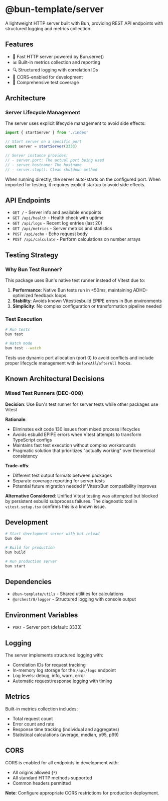 # @bun-template/server

A lightweight HTTP server built with Bun, providing REST API endpoints with structured logging and metrics collection.

## Features

- 🚀 Fast HTTP server powered by Bun.serve()
- 📊 Built-in metrics collection and reporting
- 🔍 Structured logging with correlation IDs
- 🎯 CORS-enabled for development
- 🧪 Comprehensive test coverage

## Architecture

### Server Lifecycle Management

The server uses explicit lifecycle management to avoid side effects:

```typescript
import { startServer } from './index'

// Start server on a specific port
const server = startServer(3333)

// Server instance provides:
// - server.port: The actual port being used
// - server.hostname: The hostname
// - server.stop(): Clean shutdown method
```

When running directly, the server auto-starts on the configured port. When imported for testing, it requires explicit startup to avoid side effects.

## API Endpoints

- `GET /` - Server info and available endpoints
- `GET /api/health` - Health check with uptime
- `GET /api/logs` - Recent log entries (last 20)
- `GET /api/metrics` - Server metrics and statistics
- `POST /api/echo` - Echo request body
- `POST /api/calculate` - Perform calculations on number arrays

## Testing Strategy

### Why Bun Test Runner?

This package uses Bun's native test runner instead of Vitest due to:

1. **Performance**: Native Bun tests run in <50ms, maintaining ADHD-optimized feedback loops
2. **Stability**: Avoids known Vitest/esbuild EPIPE errors in Bun environments
3. **Simplicity**: No complex configuration or transformation pipeline needed

### Test Execution

```bash
# Run tests
bun test

# Watch mode
bun test --watch
```

Tests use dynamic port allocation (port 0) to avoid conflicts and include proper lifecycle management with `beforeAll`/`afterAll` hooks.

## Known Architectural Decisions

### Mixed Test Runners (DEC-008)

**Decision**: Use Bun's test runner for server tests while other packages use Vitest

**Rationale**:
- Eliminates exit code 130 issues from mixed process lifecycles
- Avoids esbuild EPIPE errors when Vitest attempts to transform TypeScript configs
- Maintains fast test execution without complex workarounds
- Pragmatic solution that prioritizes "actually working" over theoretical consistency

**Trade-offs**:
- Different test output formats between packages
- Separate coverage reporting for server tests
- Potential future migration needed if Vitest/Bun compatibility improves

**Alternative Considered**: 
Unified Vitest testing was attempted but blocked by persistent esbuild subprocess failures. The diagnostic tool in `vitest.setup.tsx` confirms this is a known issue.

## Development

```bash
# Start development server with hot reload
bun dev

# Build for production
bun build

# Run production server
bun start
```

## Dependencies

- `@bun-template/utils` - Shared utilities for calculations
- `@orchestr8/logger` - Structured logging with console output

## Environment Variables

- `PORT` - Server port (default: 3333)

## Logging

The server implements structured logging with:
- Correlation IDs for request tracking
- In-memory log storage for the `/api/logs` endpoint
- Log levels: debug, info, warn, error
- Automatic request/response logging with timing

## Metrics

Built-in metrics collection includes:
- Total request count
- Error count and rate
- Response time tracking (individual and aggregates)
- Statistical calculations (average, median, p95, p99)

## CORS

CORS is enabled for all endpoints in development with:
- All origins allowed (`*`)
- All standard HTTP methods supported
- Common headers permitted

**Note**: Configure appropriate CORS restrictions for production deployment.